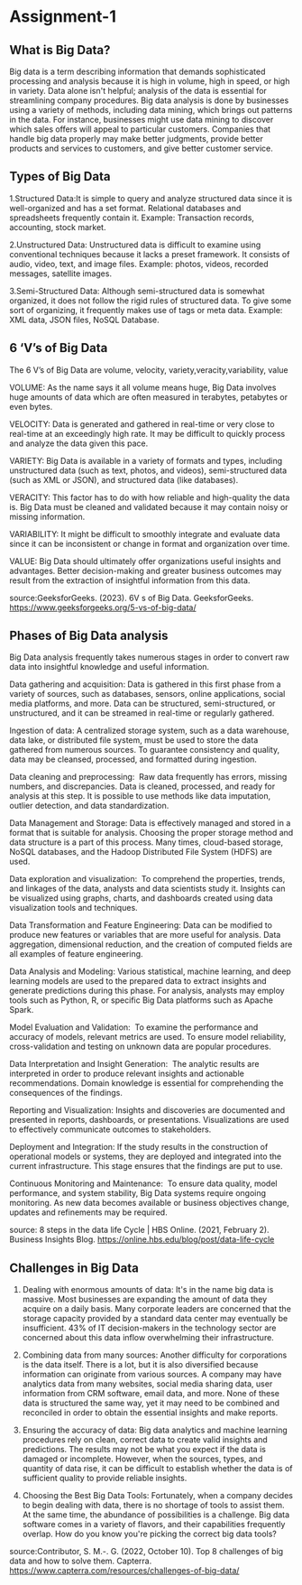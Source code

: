 # Assignment-1
## What is Big Data?
Big data is a term describing information that demands sophisticated processing and analysis because it is high in volume, high in speed, or high in variety. Data alone isn't helpful; analysis of the data is essential for streamlining company procedures. Big data analysis is done by businesses using a variety of methods, including data mining, which brings out patterns in the data. For instance, businesses might use data mining to discover which sales offers will appeal to particular customers. Companies that handle big data properly may make better judgments, provide better products and services to customers, and give better customer service.

## Types of Big Data
1.Structured Data:It is simple to query and analyze structured data since it is well-organized and has a set format. Relational databases and spreadsheets frequently contain it.
  Example: Transaction records, accounting, stock market.

2.Unstructured Data: Unstructured data is difficult to examine using conventional techniques because it lacks a preset framework. It consists of audio, video, text, and image files.
 Example: photos, videos, recorded messages, satellite images.

3.Semi-Structured Data: Although semi-structured data is somewhat organized, it does not follow the rigid rules of structured data. To give some sort of organizing, it frequently makes use of tags or meta data. 
 Example: XML data, JSON files, NoSQL Database.

 ## 6 ‘V’s of Big Data 

The 6 V’s of Big Data are volume, velocity, variety,veracity,variability, value

VOLUME: As the name says it all volume means huge, Big Data involves huge amounts of data which are often measured in terabytes, petabytes or even bytes.

VELOCITY: Data is generated and gathered in real-time or very close to real-time at an exceedingly high rate. It may be difficult to quickly process and analyze the data given this pace.

VARIETY: Big Data is available in a variety of formats and types, including unstructured data (such as text, photos, and videos), semi-structured data (such as XML or JSON), and structured data (like databases).

VERACITY: This factor has to do with how reliable and high-quality the data is. Big Data must be cleaned and validated because it may contain noisy or missing information.

VARIABILITY: It might be difficult to smoothly integrate and evaluate data since it can be inconsistent or change in format and organization over time.

VALUE: Big Data should ultimately offer organizations useful insights and advantages. Better decision-making and greater business outcomes may result from the extraction of insightful information from this data.

source:GeeksforGeeks. (2023). 6V s of Big Data. GeeksforGeeks. https://www.geeksforgeeks.org/5-vs-of-big-data/

## Phases of Big Data analysis

Big Data analysis frequently takes numerous stages in order to convert raw data into insightful knowledge and useful information.

Data gathering and acquisition:
Data is gathered in this first phase from a variety of sources, such as databases, sensors, online applications, social media platforms, and more.
Data can be structured, semi-structured, or unstructured, and it can be streamed in real-time or regularly gathered.

Ingestion of data:
A centralized storage system, such as a data warehouse, data lake, or distributed file system, must be used to store the data gathered from numerous sources.
To guarantee consistency and quality, data may be cleansed, processed, and formatted during ingestion.

Data cleaning and preprocessing: 
Raw data frequently has errors, missing numbers, and discrepancies. Data is cleaned, processed, and ready for analysis at this step.
It is possible to use methods like data imputation, outlier detection, and data standardization.

Data Management and Storage:
Data is effectively managed and stored in a format that is suitable for analysis. Choosing the proper storage method and data structure is a part of this process.
Many times, cloud-based storage, NoSQL databases, and the Hadoop Distributed File System (HDFS) are used.

Data exploration and visualization: 
To comprehend the properties, trends, and linkages of the data, analysts and data scientists study it.
Insights can be visualized using graphs, charts, and dashboards created using data visualization tools and techniques.

Data Transformation and Feature Engineering:
Data can be modified to produce new features or variables that are more useful for analysis.
Data aggregation, dimensional reduction, and the creation of computed fields are all examples of feature engineering.

Data Analysis and Modeling:
Various statistical, machine learning, and deep learning models are used to the prepared data to extract insights and generate predictions during this phase.
For analysis, analysts may employ tools such as Python, R, or specific Big Data platforms such as Apache Spark.

Model Evaluation and Validation: 
To examine the performance and accuracy of models, relevant metrics are used.
To ensure model reliability, cross-validation and testing on unknown data are popular procedures.

Data Interpretation and Insight Generation: 
The analytic results are interpreted in order to produce relevant insights and actionable recommendations.
Domain knowledge is essential for comprehending the consequences of the findings.

Reporting and Visualization:
Insights and discoveries are documented and presented in reports, dashboards, or presentations.
Visualizations are used to effectively communicate outcomes to stakeholders.

Deployment and Integration:
If the study results in the construction of operational models or systems, they are deployed and integrated into the current infrastructure.
This stage ensures that the findings are put to use.

Continuous Monitoring and Maintenance: 
To ensure data quality, model performance, and system stability, Big Data systems require ongoing monitoring.
As new data becomes available or business objectives change, updates and refinements may be required.

source: 8 steps in the data life Cycle | HBS Online. (2021, February 2). Business Insights Blog. https://online.hbs.edu/blog/post/data-life-cycle

## Challenges in Big Data

1. Dealing with enormous amounts of data:
It's in the name big data is massive. Most businesses are expanding the amount of data they acquire on a daily basis. Many corporate leaders are concerned that the storage capacity provided by a standard data center may eventually be insufficient. 43% of IT decision-makers in the technology sector are concerned about this data inflow overwhelming their infrastructure.

2. Combining data from many sources:
Another difficulty for corporations is the data itself. There is a lot, but it is also diversified because information can originate from various sources. A company may have analytics  data from many websites, social media sharing data, user information from CRM software, email data, and more. None of these data is structured the same way, yet it may need to be combined and reconciled in order to obtain the essential insights and make reports.

3. Ensuring the accuracy of data:
Big data analytics and machine learning procedures rely on clean, correct data to create valid insights and predictions. The results may not be what you expect if the data is damaged or incomplete. However, when the sources, types, and quantity of data rise, it can be difficult to establish whether the data is of sufficient quality to provide reliable insights.

4. Choosing the Best Big Data Tools:
Fortunately, when a company decides to begin dealing with data, there is no shortage of tools to assist them. At the same time, the abundance of possibilities is a challenge. Big data software comes in a variety of flavors, and their capabilities frequently overlap. How do you know you're picking the correct big data tools?

source:Contributor, S. M.-. G. (2022, October 10). Top 8 challenges of big data and how to solve them. Capterra. https://www.capterra.com/resources/challenges-of-big-data/
